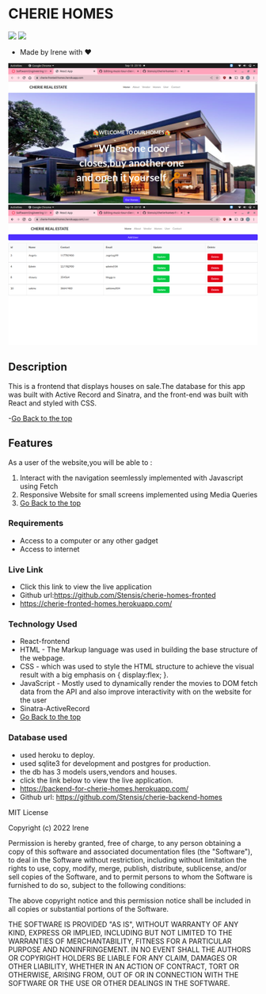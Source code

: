 # CHERIE HOMES

<img src="https://img.shields.io/badge/JavaScript-323330?style=for-the-badge&logo=javascript&logoColor=F7DF1E"/> 
<img src="https://img.shields.io/badge/HTML5-E34F26?style=for-the-badge&logo=html5&logoColor=white"/>

- Made by Irene with ❤️

 <img src="./public/Screenshot%20from%202022-09-13%2023-10-19.png"/>
 <img src="./public/Screenshot%20from%202022-09-13%2023-12-56.png">



 ## Description
 <p> This is a frontend  that displays houses on sale.The database for this app was built with Active Record and Sinatra, and the front-end was built with React and styled with CSS.

 -[Go Back to the top](#Cherie-Real-Estate)


 ## Features
As a user of the website,you will be able to :
1. Interact with the navigation seemlessly implemented with Javascript using Fetch
2. Responsive Website for small screens implemented using Media Queries
3. [Go Back to the top](#Cherie-Real-Estate)

 ###  Requirements
 * Access to  a computer or any other gadget
 * Access to internet

### Live Link
- Click this link to view the live application 
- Github url:https://github.com/Stensis/cherie-homes-fronted
- https://cherie-fronted-homes.herokuapp.com/
  
### Technology  Used
* React-frontend
* HTML - The Markup language was used in building the base structure of the webpage.
* CSS - which was used to style the HTML structure to achieve the visual result with a big emphasis on { display:flex; }.
* JavaScript - Mostly used to dynamically render the movies to DOM fetch data from the API and also improve interactivity with on the website for the user
* Sinatra-ActiveRecord
* [Go Back to the top](#Cherie-Real-Estate)

### Database used 
- used heroku to deploy.
- used sqlite3 for development and postgres for production.
- the db has 3 models users,vendors and houses.
- click the link below to view the live application.
- https://backend-for-cherie-homes.herokuapp.com/
- Github url: https://github.com/Stensis/cherie-backend-homes

MIT License

Copyright (c) 2022 Irene 

Permission is hereby granted, free of charge, to any person obtaining a copy
of this software and associated documentation files (the "Software"), to deal
in the Software without restriction, including without limitation the rights
to use, copy, modify, merge, publish, distribute, sublicense, and/or sell
copies of the Software, and to permit persons to whom the Software is
furnished to do so, subject to the following conditions:

The above copyright notice and this permission notice shall be included in all
copies or substantial portions of the Software.

THE SOFTWARE IS PROVIDED "AS IS", WITHOUT WARRANTY OF ANY KIND, EXPRESS OR
IMPLIED, INCLUDING BUT NOT LIMITED TO THE WARRANTIES OF MERCHANTABILITY,
FITNESS FOR A PARTICULAR PURPOSE AND NONINFRINGEMENT. IN NO EVENT SHALL THE
AUTHORS OR COPYRIGHT HOLDERS BE LIABLE FOR ANY CLAIM, DAMAGES OR OTHER
LIABILITY, WHETHER IN AN ACTION OF CONTRACT, TORT OR OTHERWISE, ARISING FROM,
OUT OF OR IN CONNECTION WITH THE SOFTWARE OR THE USE OR OTHER DEALINGS IN THE
SOFTWARE.